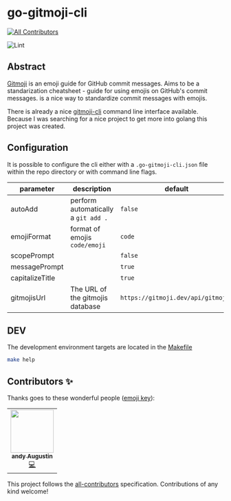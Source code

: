 # go-gitmoji-cli
<!-- ALL-CONTRIBUTORS-BADGE:START - Do not remove or modify this section -->
[![All Contributors](https://img.shields.io/badge/all_contributors-1-orange.svg?style=flat-square)](#contributors-)
<!-- ALL-CONTRIBUTORS-BADGE:END -->

![Lint](https://github.com/AndreasAugustin/template/workflows/Lint/badge.svg)

## Abstract

[Gitmoji][gitmoji] is an emoji guide for GitHub commit messages. Aims to be a standarization cheatsheet - guide for using emojis on GitHub's commit messages.
 is a nice way to standardize commit messages with emojis.

There is already a nice [gitmoji-cli][gitmoji-cli] command line interface available.
Because I was searching for a nice project to get more into golang this project was created.

## Configuration

It is possible to configure the cli either with a `.go-gitmoji-cli.json` file within the repo directory
or with command line flags.

| **parameter**   | **description**                     | **default**                        |
|-----------------|-------------------------------------|------------------------------------|
| autoAdd         | perform automatically a `git add .` | `false`                            |
| emojiFormat     | format of emojis `code/emoji`       | `code`                             |
| scopePrompt     |                                     | `false`                            |
| messagePrompt   |                                     | `true`                             |
| capitalizeTitle |                                     | `true`                             |
| gitmojisUrl     | The URL of the gitmojis database    | `https://gitmoji.dev/api/gitmojis` |

## DEV

The development environment targets are located in the [Makefile](Makefile)

```bash
make help
```

[gitmoji]: https://gitmoji.dev/
[gitmoji-cli]: https://github.com/carloscuesta/gitmoji-cli

## Contributors ✨

Thanks goes to these wonderful people ([emoji key](https://allcontributors.org/docs/en/emoji-key)):

<!-- ALL-CONTRIBUTORS-LIST:START - Do not remove or modify this section -->
<!-- prettier-ignore-start -->
<!-- markdownlint-disable -->
<table>
  <tr>
    <td align="center"><a href="https://github.com/AndreasAugustin"><img src="https://avatars0.githubusercontent.com/u/8027933?v=4" width="100px;" alt=""/><br /><sub><b>andy Augustin</b></sub></a><br /><a href="https://github.com/AndreasAugustin/template/commits?author=AndreasAugustin" title="Code">💻</a></td>
  </tr>
</table>

<!-- markdownlint-enable -->
<!-- prettier-ignore-end -->
<!-- ALL-CONTRIBUTORS-LIST:END -->

This project follows the [all-contributors](https://github.com/all-contributors/all-contributors) specification. Contributions of any kind welcome!
